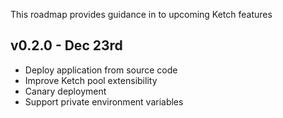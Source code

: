 This roadmap provides guidance in to upcoming Ketch features

v0.2.0 - Dec 23rd
---
- Deploy application from source code
- Improve Ketch pool extensibility 
- Canary deployment
- Support private environment variables

